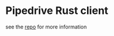 # Pipedrive Rust client

see the [repo](https://github.com/lmtr0/pipedrive-rs/) for more information

